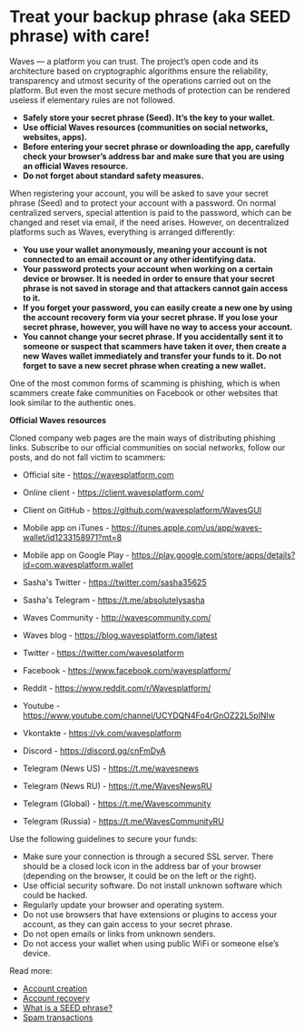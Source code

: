 # Treat your backup phrase (aka SEED phrase) with care!

Waves — a platform you can trust. The project’s open code and its architecture based on cryptographic algorithms ensure the reliability, transparency and utmost security of the operations carried out on the platform. But even the most secure methods of protection can be rendered useless if elementary rules are not followed.

 * **Safely store your secret phrase (Seed). It’s the key to your wallet.**
 * **Use official Waves resources (communities on social networks, websites, apps).**
 * **Before entering your secret phrase or downloading the app, carefully check your browser’s address bar and make sure that you are using an official Waves resource.**
 * **Do not forget about standard safety measures.**

When registering your account, you will be asked to save your secret phrase (Seed) and to protect your account with a password. On normal centralized servers, special attention is paid to the password, which can be changed and reset via email, if the need arises. However, on decentralized platforms such as Waves, everything is arranged differently:

 * **You use your wallet anonymously, meaning your account is not connected to an email account or any other identifying data.**
 * **Your password protects your account when working on a certain device or browser. It is needed in order to ensure that your secret phrase is not saved in storage and that attackers cannot gain access to it.**
 * **If you forget your password, you can easily create a new one by using the account recovery form via your secret phrase. If you lose your secret phrase, however, you will have no way to access your account.**
 * **You cannot change your secret phrase. If you accidentally sent it to someone or suspect that scammers have taken it over, then create a new Waves wallet immediately and transfer your funds to it. Do not forget to save a new secret phrase when creating a new wallet.**

One of the most common forms of scamming is phishing, which is when scammers create fake communities on Facebook or other websites that look similar to the authentic ones.

**Official Waves resources**

Cloned company web pages are the main ways of distributing phishing links. Subscribe to our official communities on social networks, follow our posts, and do not fall victim to scammers:

* Official site - https://wavesplatform.com
* Online client - https://client.wavesplatform.com/
* Client on GitHub - https://github.com/wavesplatform/WavesGUI
* Mobile app on iTunes - https://itunes.apple.com/us/app/waves-wallet/id1233158971?mt=8
* Mobile app on Google Play - https://play.google.com/store/apps/details?id=com.wavesplatform.wallet

* Sasha's Twitter - https://twitter.com/sasha35625
* Sasha's Telegram - https://t.me/absolutelysasha
* Waves Community - http://wavescommunity.com/
* Waves blog - https://blog.wavesplatform.com/latest
* Twitter - https://twitter.com/wavesplatform
* Facebook - https://www.facebook.com/wavesplatform/
* Reddit - https://www.reddit.com/r/Wavesplatform/
* Youtube - https://www.youtube.com/channel/UCYDQN4Fo4rGnOZ22L5plNIw
* Vkontakte - https://vk.com/wavesplatform
* Discord - https://discord.gg/cnFmDyA
* Telegram (News US) - https://t.me/wavesnews
* Telegram (News RU) - https://t.me/WavesNewsRU
* Telegram (Global) - https://t.me/Wavescommunity
* Telegram (Russia) - https://t.me/WavesCommunityRU

Use the following guidelines to secure your funds:

 * Make sure your connection is through a secured SSL server. There should be a closed lock icon in the address bar of your browser (depending on the browser, it could be on the left or the right).
 * Use official security software. Do not install unknown software which could be hacked.
 * Regularly update your browser and operating system.
 * Do not use browsers that have extensions or plugins to access your account, as they can gain access to your secret phrase.
 * Do not open emails or links from unknown senders.
 * Do not access your wallet when using public WiFi or someone else’s device.

Read more:

 * [Account creation](/waves-client/account-management/creating-an-account.md)
 * [Account recovery](/waves-client/account-management/restore-an-account.md)
 * [What is a SEED phrase?](/waves-client/frequently-asked-questions-faq/account-management/seed-phrase.md)
 * [Spam transactions](/waves-client/security/spam-transactions.md)
